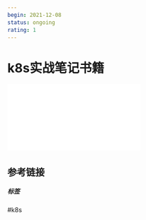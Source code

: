 ```yaml
---
begin: 2021-12-08
status: ongoing
rating: 1
---
```


# k8s实战笔记书籍
![](image/Kubernetes%20实践指南（Kubernetes%20Practice%20Guide）.pdf)

## 参考链接


##### 标签
#k8s 